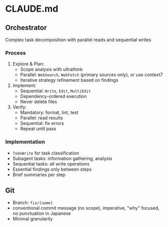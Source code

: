 # CLAUDE.md

## Orchestrator

Complex task decomposition with parallel reads and sequential writes

### Process

1. Explore & Plan:
   - Scope analysis with ultrathink
   - Parallel: `WebSearch`, `WebFetch` (primary sources only), or use context7
   - Iterative strategy refinement based on findings
2. Implement:
   - Sequential: `Write`, `Edit`, `MultiEdit`
   - Dependency-ordered execution
   - Never delete files
3. Verify:
   - Mandatory: format, lint, test
   - Parallel: read results
   - Sequential: fix errors
   - Repeat until pass

### Implementation

- `TodoWrite` for task classification
- Subagent tasks: information gathering, analysis
- Sequential tasks: all write operations
- Essential findings only between steps
- Brief summaries per step

## Git

- Branch: `fix/[name]`
- conventional commit message (no scope), imperative, "why" focused, no punctuation in Japanese
- Minimal granularity
